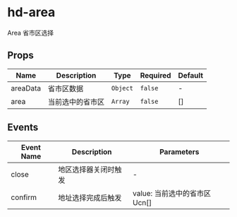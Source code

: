 # hd-area

Area 省市区选择

## Props

<!-- @vuese:hd-area:props:start -->
|Name|Description|Type|Required|Default|
|---|---|---|---|---|
|areaData|省市区数据|`Object`|`false`|-|
|area|当前选中的省市区|`Array`|`false`|[]|

<!-- @vuese:hd-area:props:end -->


## Events

<!-- @vuese:hd-area:events:start -->
|Event Name|Description|Parameters|
|---|---|---|
|close|地区选择器关闭时触发|-|
|confirm|地址选择完成后触发|value: 当前选中的省市区 Ucn[]|

<!-- @vuese:hd-area:events:end -->


